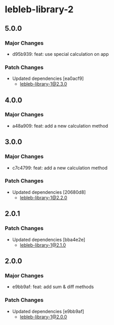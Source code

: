 # lebleb-library-2

## 5.0.0

### Major Changes

- d95b939: feat: use special calculation on app

### Patch Changes

- Updated dependencies [ea0acf9]
  - lebleb-library-1@2.3.0

## 4.0.0

### Major Changes

- a48a909: feat: add a new calculation method

## 3.0.0

### Major Changes

- c7c4799: feat: add a new calculation method

### Patch Changes

- Updated dependencies [20680d8]
  - lebleb-library-1@2.2.0

## 2.0.1

### Patch Changes

- Updated dependencies [bba4e2e]
  - lebleb-library-1@2.1.0

## 2.0.0

### Major Changes

- e9bb9af: feat: add sum & diff methods

### Patch Changes

- Updated dependencies [e9bb9af]
  - lebleb-library-1@2.0.0
